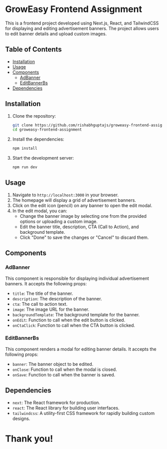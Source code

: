 # GrowEasy Frontend Assignment

This is a frontend project developed using Next.js, React, and TailwindCSS for displaying and editing advertisement banners. The project allows users to edit banner details and upload custom images.

## Table of Contents

- [Installation](#installation)
- [Usage](#usage)
- [Components](#components)
  - [AdBanner](#adbanner)
  - [EditBannerBs](#editbannerbs)
- [Dependencies](#dependencies)

## Installation

1. Clone the repository:

    ```bash
    git clone https://github.com/rishabhguptajs/groweasy-frontend-assignment.git
    cd groweasy-frontend-assignment
    ```

2. Install the dependencies:

    ```bash
    npm install
    ```

3. Start the development server:

    ```bash
    npm run dev
    ```

## Usage

1. Navigate to `http://localhost:3000` in your browser.
2. The homepage will display a grid of advertisement banners.
3. Click on the edit icon (pencil) on any banner to open the edit modal.
4. In the edit modal, you can:
    - Change the banner image by selecting one from the provided options or uploading a custom image.
    - Edit the banner title, description, CTA (Call to Action), and background template.
    - Click "Done" to save the changes or "Cancel" to discard them.

## Components

### AdBanner

This component is responsible for displaying individual advertisement banners. It accepts the following props:

- `title`: The title of the banner.
- `description`: The description of the banner.
- `cta`: The call to action text.
- `image`: The image URL for the banner.
- `backgroundTemplate`: The background template for the banner.
- `onEdit`: Function to call when the edit button is clicked.
- `onCtaClick`: Function to call when the CTA button is clicked.

### EditBannerBs

This component renders a modal for editing banner details. It accepts the following props:

- `banner`: The banner object to be edited.
- `onClose`: Function to call when the modal is closed.
- `onSave`: Function to call when the banner is saved.

## Dependencies

- `next`: The React framework for production.
- `react`: The React library for building user interfaces.
- `tailwindcss`: A utility-first CSS framework for rapidly building custom designs.

# Thank you!